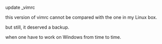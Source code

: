 update \_vimrc

this version of vimrc cannot be compared with the one in my Linux box.

but still, it deserved a backup.

when one have to work on Windows from time to time.
